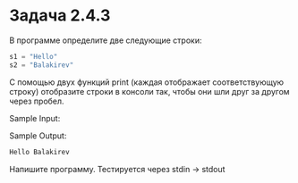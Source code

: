 # Задача 2.4.3

В программе определите две следующие строки:

```python
s1 = "Hello"
s2 = "Balakirev"
```

С помощью двух функций print (каждая отображает соответствующую строку) отобразите строки в консоли так, чтобы они шли друг за другом через пробел.

Sample Input:

Sample Output:

```python
Hello Balakirev
```

Напишите программу. Тестируется через stdin → stdout
